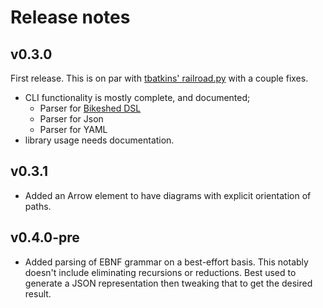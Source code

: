 # Release notes

## v0.3.0

First release. This is on par with [tbatkins' railroad.py](https://github.com/tabatkins/railroad-diagrams/blob/gh-pages/railroad.py) with a couple fixes.

- CLI functionality is mostly complete, and documented;
  - Parser for [Bikeshed DSL](https://speced.github.io/bikeshed/#railroad)
  - Parser for Json
  - Parser for YAML
- library usage needs documentation.

## v0.3.1

- Added an Arrow element to have diagrams with explicit orientation of paths.

## v0.4.0-pre

- Added parsing of EBNF grammar on a best-effort basis. This notably doesn't include eliminating recursions or reductions. Best used to generate a JSON representation then tweaking that to get the desired result.

